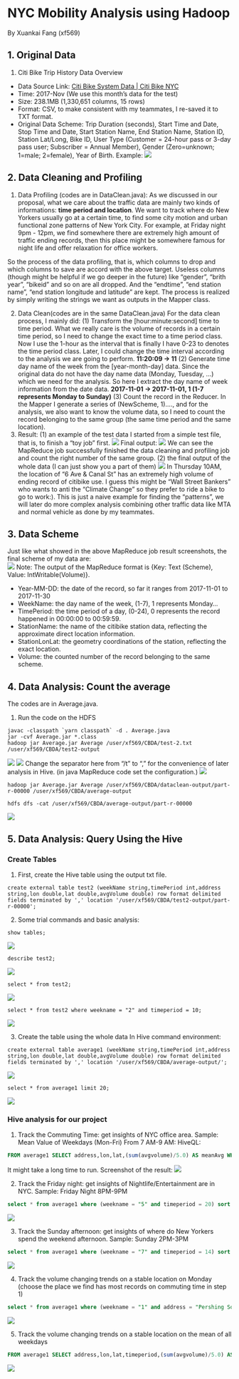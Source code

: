 # NYC Mobility Analysis using Hadoop
By Xuankai Fang (xf569)

## 1. Original Data
1. Citi Bike Trip History Data Overview
- Data Source Link: [Citi Bike System Data | Citi Bike NYC](https://www.citibikenyc.com/system-data)
- Time: 2017-Nov (We use this month’s data for the test)
- Size: 238.1MB (1,330,651 columns, 15 rows)
- Format: CSV, to make consistent with my teammates, I re-saved it to TXT format.
- Original Data Scheme: Trip Duration (seconds), Start Time and Date, Stop Time and Date, Start Station Name, End Station Name, Station ID, Station Lat/Long, Bike ID, User Type (Customer = 24-hour pass or 3-day pass user; Subscriber = Annual Member), Gender (Zero=unknown; 1=male; 2=female), Year of Birth.
  Example:
  ![](citibike/F3E669EA-8C95-47BD-83B1-3106D97D596D.png)

## 2. Data Cleaning and Profiling
1. Data Profiling (codes are in DataClean.java): 
  As we discussed in our proposal, what we care about the traffic data are mainly two kinds of informations: **time period and location**. We want to track where do New Yorkers usually go at a certain time, to find some city motion and urban functional zone patterns of New York City. For example, at Friday night 9pm - 12pm, we find somewhere there are extremely high amount of traffic ending records, then this place might be somewhere famous for night life and offer relaxation for office workers.

So the process of the data profiling, that is, which columns to drop and which columns to save are accord with the above target.  Useless columns (though might be helpful if we go deeper in the future) like “gender”, “brith year”, “bikeid” and so on are all dropped.  And the “endtime”, “end station name”, “end station longitude and latitude” are kept. The process is realized by simply writing the strings we want as outputs in the Mapper class.

2. Data Clean(codes are in the same DataClean.java)
  For the data clean process, I mainly did:
  (1) Transform the [hour:minute:second] time to time period. What we really care is the volume of records in a certain time period, so I need to change the exact time to a time period class. Now I use the 1-hour as the interval that is finally I have 0-23 to denotes the time period class. Later, I could change the time interval according to the analysis we are going to perform.
  **11:20:09 -> 11**
  (2) Generate time day name of the week from the [year-month-day] data. Since the original data do not have the day name data (Monday, Tuesday, …) which we need for the analysis. So here I extract the day name of week information from the date data.
  **2017-11-01 -> 2017-11-01, 1 (1-7 represents Monday to Sunday)**
  (3) Count the record in the Reducer.
  In the Mapper I generate a series of (NewScheme, 1)…., and for the analysis, we also want to know the volume data, so I need to count the record belonging to the same group (the same time period and the same location).
3. Result:
  (1) an example of the test data
  I started from a simple test file, that is, to finish a “toy job” first. 
  ![](citibike/%E5%B1%8F%E5%B9%95%E5%BF%AB%E7%85%A7%202019-11-04%20%E4%B8%8A%E5%8D%8810.46.42.png)
  Final output:
  ![](citibike/EF9A1E6E-5594-4BF8-AED4-C880430E80AD.png)
  We can see the MapReduce job successfully finished the data cleaning and profiling job and count the right number of the same group.
  (2) the final output of the whole data (I can just show you a part of them)
  ![](citibike/DEF1667C-13EE-44CE-83E9-FC3CA518D263.png)
  In Thursday 10AM, the location of “6 Ave & Canal St” has an extremely high volume of ending record of citibike use. I guess this might be “Wall Street Bankers” who wants to anti the “Climate Change” so they prefer to ride a bike to go to work:). This is just a naive example for finding the “patterns”, we will later do more complex analysis combining other traffic data like MTA and normal vehicle as done by my teammates.

## 3. Data Scheme
Just like what showed in the above MapReduce job result screenshots, the final scheme of my data are:       
![](citibike/B206E591-08F4-4F6B-B1BF-B6AC364E9104.png)
Note: The output of the MapReduce format is {Key: Text (Scheme), Value: IntWritable(Volume)}. 

- Year-MM-DD: the date of the record, so far it ranges from 2017-11-01 to 2017-11-30
- WeekName: the day name of the week, (1-7), 1 represents Monday…
- TimePeriod: the time period of a day, (0-24), 0 represents the record happened in 00:00:00 to 00:59:59.
- StationName: the name of the citibike station data, reflecting the approximate direct location information.
- StationLonLat: the geometry coordinations of the station, reflecting the exact location.
- Volume: the counted number of the record belonging to the same scheme.


## 4. Data Analysis: Count the average
The codes are in Average.java.

1. Run the code on the HDFS
```
javac -classpath `yarn classpath` -d . Average.java
jar -cvf Average.jar *.class
hadoop jar Average.jar Average /user/xf569/CBDA/test-2.txt /user/xf569/CBDA/test2-output
```

![](citibike/E55B46AE-3AE4-4590-A896-853FD1C62981.png)
![](citibike/CFA63F9F-C5C2-4602-AA80-8A4B36D129B1.png)
Change the separator here from “/t” to “,” for the convenience of later analysis in Hive. (in java MapReduce code set the configuration.)
![](citibike/A2D98E1E-AF9A-40E2-B711-828FE83623C4.png)

`hadoop jar Average.jar Average /user/xf569/CBDA/dataclean-output/part-r-00000 /user/xf569/CBDA/average-output`

`hdfs dfs -cat /user/xf569/CBDA/average-output/part-r-00000`

![](citibike/4FF3B282-0C4E-44BC-BDE3-BD747F5D007B.png)


## 5. Data Analysis: Query Using the Hive
### Create Tables
1. First, create the Hive table using the output txt file.
```
create external table test2 (weekName string,timePeriod int,address string,lon double,lat double,avgVolume double) row format delimited fields terminated by ',' location '/user/xf569/CBDA/test2-output/part-r-00000';
```

2. Some trial commands and basic analysis:

`show tables;`

![](citibike/314431FD-20FC-4231-B16F-A61451C51114.png)

`describe test2;`

![](citibike/FD27DA9A-AF8E-4E22-85FE-6BCD74558E24.png)

`select * from test2;`

![](citibike/29DBC0B3-2A3D-4D8A-B078-8329CD058B78.png)

`select * from test2 where weekname = "2" and timeperiod = 10;`

![](citibike/AA8A9851-D05E-4D0B-AA7D-0A53DE9EA5DE.png)

3. Create the table using the whole data
  In Hive command environment:
```
create external table average1 (weekName string,timePeriod int,address string,lon double,lat double,avgVolume double) row format delimited fields terminated by ',' location '/user/xf569/CBDA/average-output/';
```

![](citibike/95FC2022-8628-47EB-880C-E926520FFEDF.png)

`select * from average1 limit 20;`

![](citibike/DB31DFF5-A7AA-4069-8204-2FB00AD5D134.png)

###  Hive analysis for our project
1. Track the Commuting Time: get insights of NYC office area.
  Sample: Mean Value of Weekdays (Mon-Fri) From 7 AM-9 AM:
  HiveQL:
```sql
FROM average1 SELECT address,lon,lat,(sum(avgvolume)/5.0) AS meanAvg WHERE ((weekname != "6" and weekname != "7") and (timeperiod = 7 or timeperiod = 8)) GROUP BY address,lon,lat SORT by meanAvg desc limit 10;
```
It might take a long time to run.
Screenshot of the result:
![](citibike/B2A7D300-A671-4F54-BF20-881B239E9C69.png)

2. Track the Friday night: get insights of Nightlife/Entertainment are in NYC. 
  Sample: Friday Night 8PM-9PM

```sql
select * from average1 where (weekname = "5" and timeperiod = 20) sort by avgvolume desc limit 10;
```

![](citibike/339DD294-DD97-4C65-8F79-0252CE0BB125.png)

3. Track the Sunday afternoon: get insights of where do New Yorkers spend the weekend afternoon.
  Sample: Sunday 2PM-3PM

```sql
select * from average1 where (weekname = "7" and timeperiod = 14) sort by avgvolume desc limit 10;
```

![](citibike/84B6D210-19BA-4B57-9B74-E3D1ACCF6975.png)

4. Track the volume changing trends on a stable location on Monday (choose the place we find has most records on commuting time in step 1)

```sql
select * from average1 where (weekname = "1" and address = "Pershing Square North") order by cast(timeperiod as int) asc;
```

![](citibike/D7CBEF2E-0DD0-41B9-B9B3-62D62EFDD987.png)

5. Track the volume changing trends on a stable location on the mean of all weekdays

```sql
FROM average1 SELECT address,lon,lat,timeperiod,(sum(avgvolume)/5.0) AS meanAvg WHERE ((weekname != "6" and weekname != "7") and address = "Pershing Square North") GROUP BY address,lon,lat,timeperiod ORDER by cast(timeperiod as int) asc
```

![](citibike/69CBF536-CFE6-4710-BD6E-7231275A8104.png)





